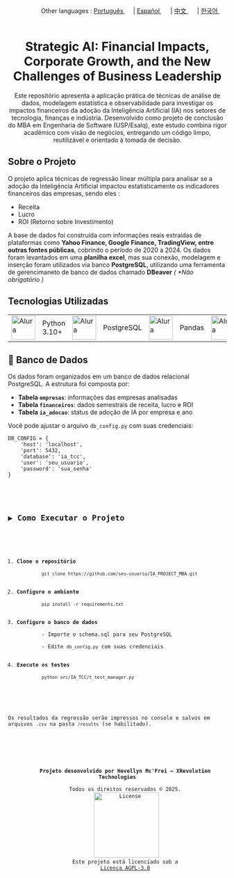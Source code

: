 <div align="right">
   Other languages : <a href="https://github.com/LlynS2/IA_PROJECT_MBA/tree/Português" target="_blank">Português <img src="https://github.com/user-attachments/assets/fa0289cd-3feb-4b62-a6b5-19d80a95a50c" width="15"></a> | <a href="https://github.com/LlynS2/IA_PROJECT_MBA/tree/Español" target="_blank">Español <img src="https://github.com/user-attachments/assets/0a4eb85c-cd21-43fc-bd98-7c1042f7b08e" width="17"></a> | <a href="https://github.com/LlynS2/IA_PROJECT_MBA/tree/中文" target="_blank">中文 <img src="https://github.com/user-attachments/assets/e3939437-846c-452f-b2a8-ec4dc394d7d9" width="17"></a> | <a href="https://github.com/LlynS2/IA_PROJECT_MBA/tree/한국어" target="_blank">한국어 <img src="https://github.com/user-attachments/assets/5f6886c4-4a79-49b7-b33c-053e1b7ba8c4" width="17"></a>
</div><br>
<div align="center">
  <h1>Strategic AI: Financial Impacts, Corporate Growth, and the New Challenges of Business Leadership</h1>
  <p>Este repositório apresenta a aplicação prática de técnicas de análise de dados, modelagem estatística e observabilidade para investigar os impactos financeiros da adoção da Inteligência Artificial (IA) nos setores de tecnologia, finanças e indústria.
     Desenvolvido como projeto de conclusão do MBA em Engenharia de Software (USP/Esalq), este estudo combina rigor acadêmico com visão de negócios, entregando um código limpo, reutilizável e orientado à tomada de decisão.</p>
</div>
<div>
   <h2> Sobre o Projeto</h2>
    <p>O projeto aplica técnicas de regressão linear múltipla para analisar se a adoção da Inteligência Artificial impactou estatisticamente os indicadores financeiros das empresas, sendo eles :</p>
    <ul>
        <li>Receita</li>
        <li>Lucro</li>
        <li>ROI (Retorno sobre Investimento)</li>
    </ul>
    <p>A base de dados foi construída com informações reais extraídas de plataformas como <b>Yahoo Finance, Google Finance, TradingView, entre outras fontes públicas</b>, cobrindo o período de 2020 a 2024. Os dados foram levantados em uma <b>planilha excel</b>, mas sua conexão, modelagem e inserção foram utilizados via banco <b>PostgreSQL</b>, utilizando uma ferramenta de gerencimaneto de banco de dados chamado <b>DBeaver</b> <i>( *Não obrigatório )</i></p>
    <h2>Tecnologias Utilizadas</h2>
   <table>
      <tbody>
      <tr>
        <td><img src="https://github.com/user-attachments/assets/41616e29-7bff-4bae-8523-684ff3dd9ca1" alt="Alura" width="55"></td>
        <td>Python 3.10+</td>
        <td><img src="https://github.com/user-attachments/assets/41616e29-7bff-4bae-8523-684ff3dd9ca1" alt="Alura" width="55"></td>
        <td>PostgreSQL</td>
        <td><img src="https://github.com/user-attachments/assets/41616e29-7bff-4bae-8523-684ff3dd9ca1" alt="Alura" width="55"></td>
        <td>Pandas</td>
        <td><img src="https://github.com/user-attachments/assets/41616e29-7bff-4bae-8523-684ff3dd9ca1" alt="Alura" width="55"></td>
        <td>Statsmodels</td>
        <td><img src="https://github.com/user-attachments/assets/41616e29-7bff-4bae-8523-684ff3dd9ca1" alt="Alura" width="55"></td>
        <td>Matplotlib</td>
        <td><img src="https://github.com/user-attachments/assets/41616e29-7bff-4bae-8523-684ff3dd9ca1" alt="Alura" width="55"></td>
        <td>DBeaver</td>
      </tr>
    </tbody>
   </table>
    <h2>💾 Banco de Dados</h2>
    <p>Os dados foram organizados em um banco de dados relacional PostgreSQL. A estrutura foi composta por:</p>
    <ul>
        <li><strong>Tabela <code>empresas</code></strong>: informações das empresas analisadas</li>
        <li><strong>Tabela <code>financeiros</code></strong>: dados semestrais de receita, lucro e ROI</li>
        <li><strong>Tabela <code>ia_adocao</code></strong>: status de adoção de IA por empresa e ano</li>
    </ul>
    <p>Você pode ajustar o arquivo <code>db_config.py</code> com suas credenciais:</p>
    <pre><code>DB_CONFIG = {
    'host': 'localhost',
    'port': 5432,
    'database': 'ia_tcc',
    'user': 'seu_usuario',
    'password': 'sua_senha'
}
</div>
<div>
    <h2>▶️ Como Executar o Projeto</h2>
    <ol>
        <li><strong>Clone o repositório</strong><br>
        <code>git clone https://github.com/seu-usuario/IA_PROJECT_MBA.git</code></li>
        <li><strong>Configure o ambiente</strong><br>
        <code>pip install -r requirements.txt</code></li>
        <li><strong>Configure o banco de dados</strong><br>
        - Importe o schema.sql para seu PostgreSQL<br>
        - Edite <code>db_config.py</code> com suas credenciais</li>
        <li><strong>Execute os testes</strong><br>
        <code>python src/IA_TCC/t_test_manager.py</code></li>
    </ol>
    <p>Os resultados da regressão serão impressos no console e salvos em arquivos <code>.csv</code> na pasta <code>/results</code> (se habilitado).</p>
</div>
<div align="center">
   <p>
     <strong>Projeto desenvolvido por Hevellyn Mc'Frei – XRevolution Technologies</strong><br>
     Todos os direitos reservados © 2025.
      <img src="https://github.com/user-attachments/assets/2005b055-a382-401c-8f93-f22a5b0eedc8" alt="License" width="150">
     Este projeto está licenciado sob a
     <a href="https://www.gnu.org/licenses/agpl-3.0.html" target="_blank">Licença AGPL-3.0</a><br><br>
   </p>
</div>
